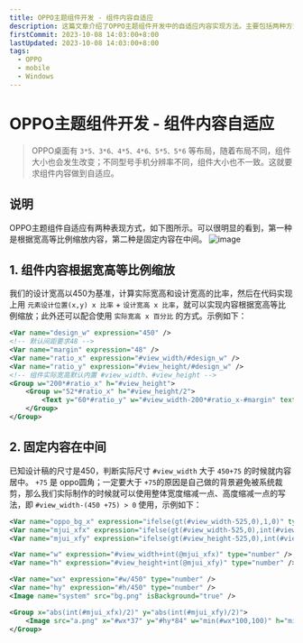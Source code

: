 ```yaml
---
title: OPPO主题组件开发 - 组件内容自适应
description: 这篇文章介绍了OPPO主题组件开发中的自适应内容实现方法。主要包括两种方式：根据宽高等比例缩放和固定内容在中间。1文章通过示例代码详细说明了如何根据实际宽高比例调整组件内容，以及如何在特定条件下将内容固定在中间
firstCommit: 2023-10-08 14:03:00+8:00
lastUpdated: 2023-10-08 14:03:00+8:00
tags:
  - OPPO
  - mobile
  - Windows
---
```


# OPPO主题组件开发 - 组件内容自适应

> OPPO桌面有 `3*5、3*6、4*5、4*6、5*5、5*6` 等布局，随着布局不同，组件大小也会发生改变；不同型号手机分辨率不同，组件大小也不一致。这就要求组件内容做到自适应。

## 说明
OPPO主题组件自适应有两种表现方式，如下图所示。可以很明显的看到，第一种是根据宽高等比例缩放内容，第二种是固定内容在中间。
![image](https://www.helloimg.com/i/2025/01/02/6776482df221d.png)

## 1. 组件内容根据宽高等比例缩放
我们的设计宽高以450为基准，计算实际宽高和设计宽高的比率，然后在代码实现上用 `元素设计位置(x,y) x 比率` + `设计宽高 x 比率`，就可以实现内容根据宽高等比例缩放；此外还可以配合使用 `实际宽高 x 百分比` 的方式。示例如下：
```xml
<Var name="design_w" expression="450" />
<!-- 默认间距要求48 -->
<Var name="margin" expression="48" />
<Var name="ratio_x" expression="#view_width/#design_w" />
<Var name="ratio_y" expression="#view_height/#design_w" />
<!-- 组件实际宽高默认内置 #view_width、#view_height -->
<Group w="200*#ratio_x" h="#view_height">
	<Group w="52*#ratio_x" h="#view_height/2">
		<Text y="60*#ratio_y" w="#view_width-200*#ratio_x-#margin" text="测试" />
	</Group>
</Group>
```
## 2. 固定内容在中间
已知设计稿的尺寸是450，判断实际尺寸 `#view_width` 大于 `450+75` 的时候就内容居中。
`+75` 是 oppo圆角；一定要大于 `+75`的原因是自己做的背景避免被系统裁剪，那么我们实际制作的时候就可以使用整体宽度缩减一点、高度缩减一点的写法，即 `#view_width-(450 +75) > 0` 使用，示例如下：
```xml
<Var name="oppo_bg_x" expression="ifelse(gt(#view_width-525,0),1,0)" type="number" persist="true" />
<Var name="mjui_xfx" expression="ifelse(gt(#view_width-525,0),int(#view_width-525),0)" type="string" persist="true" />
<Var name="mjui_xfy" expression="ifelse(gt(#view_height-525,0),int(#view_height-525),0)" type="string" persist="true" />

<Var name="w" expression="#view_width+int(@mjui_xfx)" type="number" />
<Var name="h" expression="#view_height+int(@mjui_xfy)" type="number" />

<Var name="wx" expression="#w/450" type="number" />
<Var name="hy" expression="#h/450" type="number" />
<Image name="system" src="bg.png" isBackground="true" />

<Group x="abs(int(#mjui_xfx)/2)" y="abs(int(#mjui_xfy)/2)">
	<Image src="a.png" x="#wx*37" y="#hy*84" w="min(#wx*100,100)" h="min(#wx*100,100)" align="left" alignV="center" />
</Group>
```
